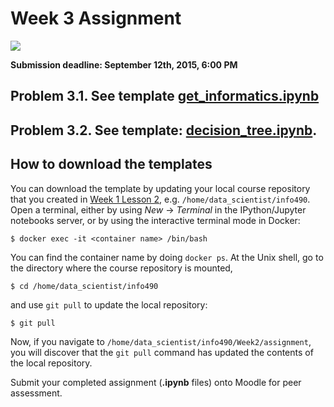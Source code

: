 # Week 3 Assignment

![](../../images/Draft_Version_picture.png)

**Submission deadline: September 12th, 2015, 6:00 PM**


## Problem 3.1. See template [get\_informatics.ipynb](get_informatics.ipynb)


## Problem 3.2. See template: [decision\_tree.ipynb](decision_tree.ipynb).

## How to download the templates

You can download the template by updating your local course repository that you created in [Week 1 Lesson 2](https://github.com/UI-DataScience/info490-fa15/blob/master/Week1/lesson2.md), e.g. `/home/data_scientist/info490`. Open a terminal, either by using _New_ -> _Terminal_ in the IPython/Jupyter notebooks server, or by using the interactive terminal mode in Docker:

```shell
$ docker exec -it <container name> /bin/bash
```

You can find the container name by doing `docker ps`. At the Unix shell, go to the directory where the course repository is mounted,

```shell
$ cd /home/data_scientist/info490
```

and use `git pull` to update the local repository:

```shell
$ git pull
```

Now, if you navigate to `/home/data_scientist/info490/Week2/assignment`, you will discover that the `git pull` command has updated the contents of the local repository.

Submit your completed assignment (**.ipynb** files) onto Moodle for peer assessment.
